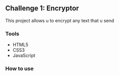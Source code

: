 ## Challenge 1: Encryptor
This project allows u to encrypt any text that u send

### Tools
- HTML5
- CSS3
- JavaScript

### How to use

